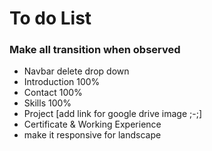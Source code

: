 # To do List
### Make all transition when observed
- Navbar delete drop down
- Introduction 100%
- Contact 100%
- Skills 100%
- Project [add link for google drive image ;-;]
- Certificate & Working Experience
- make it responsive for landscape